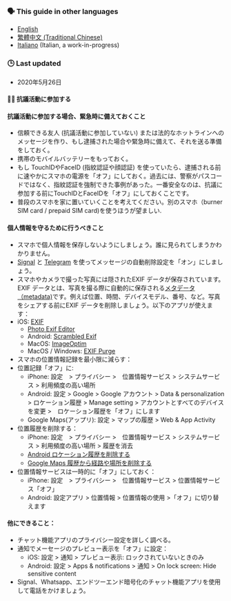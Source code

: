 ### 🗣 This guide in other languages
- [English](https://github.com/narwhalacademy/zebra-crossing/edit/master/README.md)
- [繁體中文 (Traditional Chinese)](https://github.com/narwhalacademy/zebra-crossing/blob/master/README-%E7%B9%81%E9%AB%94%E4%B8%AD%E6%96%87.md)
- [Italiano](README-Italiano.md) (Italian, a work-in-progress)

### 🕒 Last updated

- 2020年5月26日

#### ✊🏾 抗議活動に参加する

#### 抗議活動に参加する場合、緊急時に備えておくこと

- 信頼できる友人 (抗議活動に参加していない) または法的なホットラインへのメッセージを作り、もし逮捕された場合や緊急時に備えて、それを送る準備をしておく。
- 携帯のモバイルバッテリーをもっておく。
- もし TouchIDやFaceID (指紋認証や顔認証) を使っていたら、逮捕される前に速やかにスマホの電源を「オフ」にしておく。過去には、警察がパスコードではなく、指紋認証を強制できた事例があった。一番安全なのは、抗議に参加する前にTouchIDとFaceIDを「オフ」にしておくことです。
- 普段のスマホを家に置いていくことを考えてください。別のスマホ（burner SIM card / prepaid SIM card)を使うほうが望ましい.

#### 個人情報を守るために行うべきこと 

- スマホで個人情報を保存しないようにしましょう。誰に見られてしまうかわかりません。
- [Signal](https://www.signal.org/) と [Telegram](https://telegram.org) を使ってメッセージの自動削除設定を「オン」にしましょう。
-  スマホやカメラで撮った写真には隠されたEXIF データが保存されています。EXIF データとは、写真を撮る際に自動的に保存される[メタデータ（metadata)](https://ja.wikipedia.org/wiki/%E3%83%A1%E3%82%BF%E3%83%87%E3%83%BC%E3%82%BF)です。例えば位置、時間、デバイスモデル、番号、など。写真をシェアする前にEXIF データを削除しましょう。以下のアプリが使えます：
- iOS: [EXIF](https://apps.apple.com/us/app/exif-metadata/id1455197364)
   - [Photo Exif Editor](https://play.google.com/store/apps/details?id=net.xnano.android.photoexifeditor)
	- Android: [Scrambled Exif](https://play.google.com/store/apps/details?id=com.jarsilio.android.scrambledeggsif)
	- MacOS: [ImageOptim](https://imageoptim.com/mac)
	- MacOS / Windows: [EXIF Purge](http://exifpurge.com/)
-  スマホの位置情報記録を最小限に減らす：
  - 位置記録「オフ」に:
    - iPhone: 設定　> プライバシー >　位置情報サービス > システムサービス > 利用頻度の高い場所　
    - Android: 設定 > Google > Google アカウント > Data & personalization > ロケーション履歴 > Manage setting > アカウントとすべてのデバイスを変更 >　ロケーション履歴を「オフ」にします
    - Google Maps(アップリ): 設定 > マップの履歴 > Web & App Activity
  - 位置履歴を削除する：
    - iPhone: 設定　> プライバシー >　位置情報サービス > システムサービス > 利用頻度の高い場所 > 履歴を消去
    - [Android ロケーション履歴を削除する](https://support.google.com/accounts/answer/3118687?hl=ja#delete)
    - [Google Maps 履歴から経路や場所を削除する](https://support.google.com/maps/answer/3137804?hl=ja)
  - 位置情報サービスは一時的に「オフ」にしておく：
    - iPhone: 設定　> プライバシー >　位置情報サービス > 位置情報サービス「オフ」
    - Android: 設定アプリ > 位置情報 > 位置情報の使用 >「オフ」に切り替えます

#### 他にできること：

- チャット機能アプリのプライバシー設定を詳しく調べる。
- 通知でメーセージのプレビュー表示を「オフ」に設定：
  - iOS: 設定 > 通知 > プレビュー表示: ロックされていないときのみ
  - Android: 設定 > Apps & notifications > 通知 > On lock screen: Hide sensitive content
- Signal、Whatsapp、エンドツーエンド暗号化のチャット機能アプリを使用して電話をかけましょう。
